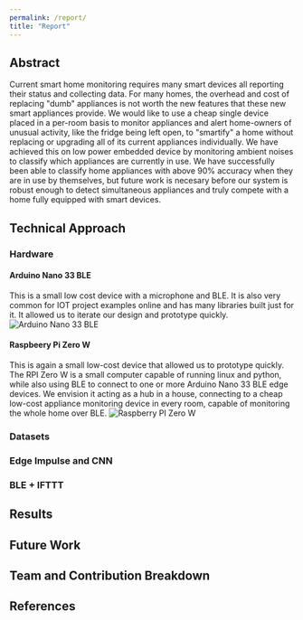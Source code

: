 ```yaml
---
permalink: /report/
title: "Report"
---
```


## Abstract

Current smart home monitoring requires many smart devices all reporting their status and collecting data. For many homes, the overhead and cost of replacing "dumb" appliances is not worth the new features that these new smart appliances provide. We would like to use a cheap single device placed in a per-room basis to monitor appliances and alert home-owners of unusual activity, like the fridge being left open, to "smartify" a home without replacing or upgrading all of its current appliances individually. We have achieved this on low power embedded device by monitoring ambient noises to classify which appliances are currently in use. We have successfully been able to classify home appliances with above 90% accuracy when they are in use by themselves, but future work is necesary before our system is robust enough to detect simultaneous appliances and truly compete with a home fully equipped with smart devices.

## Technical Approach
### Hardware
#### Arduino Nano 33 BLE
This is a small low cost device with a microphone and BLE. It is also very common for IOT project examples online and has many libraries built just for it. It allowed us to iterate our design and prototype quickly.
![Arduino Nano 33 BLE](/assets/images/tux.png)
#### Raspbeery Pi Zero W
This is again a small low-cost device that allowed us to prototype quickly. The RPI Zero W is a small computer capable of running linux and python, while also using BLE to connect to one or more Arduino Nano 33 BLE edge devices. We envision it acting as a hub in a house, connecting to a cheap low-cost appliance monitoring device in every room, capable of monitoring the whole home over BLE.
![Raspberry PI Zero W](/assets/images/tux.png)

### Datasets
### Edge Impulse and CNN
### BLE + IFTTT

## Results

## Future Work

## Team and Contribution Breakdown

## References


